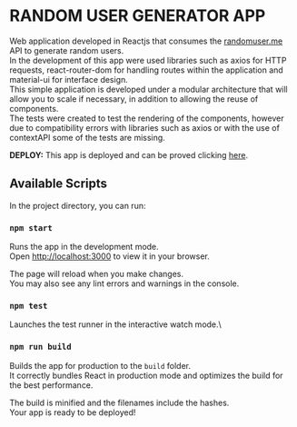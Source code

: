 # RANDOM USER GENERATOR APP

Web application developed in Reactjs that consumes the [randomuser.me](https://randomuser.me/) API to generate random users.\
In the development of this app were used libraries such as axios for HTTP requests, react-router-dom for handling routes within the application and material-ui for interface design.\
This simple application is developed under a modular architecture that will allow you to scale if necessary, in addition to allowing the reuse of components.\
The tests were created to test the rendering of the components, however due to compatibility errors with libraries such as axios or with the use of contextAPI some of the tests are missing.

**DEPLOY:** This app is deployed and can be proved clicking [here](https://espinosadvlpr.github.io/random-user-generator).

## Available Scripts

In the project directory, you can run:

### `npm start`

Runs the app in the development mode.\
Open [http://localhost:3000](http://localhost:3000) to view it in your browser.

The page will reload when you make changes.\
You may also see any lint errors and warnings in the console.

### `npm test`

Launches the test runner in the interactive watch mode.\

### `npm run build`

Builds the app for production to the `build` folder.\
It correctly bundles React in production mode and optimizes the build for the best performance.

The build is minified and the filenames include the hashes.\
Your app is ready to be deployed!
